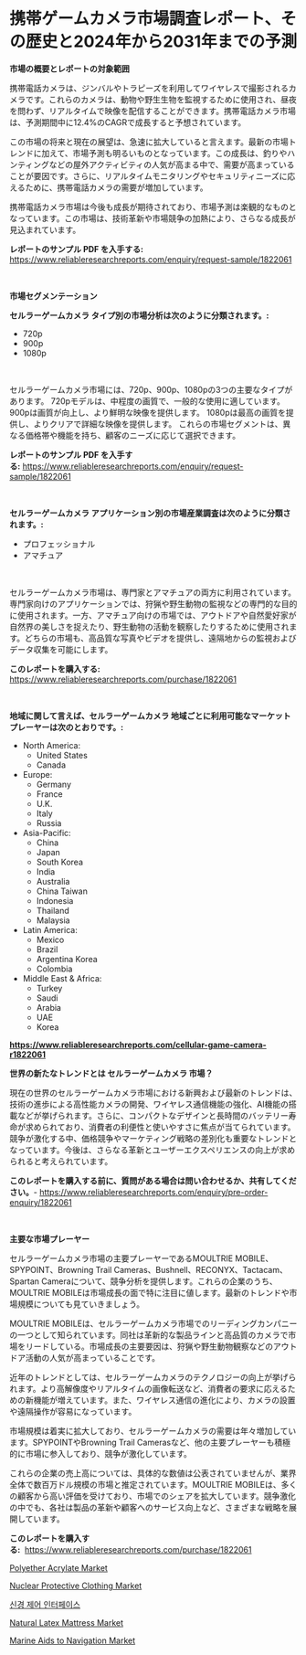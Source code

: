 <p><h1>携帯ゲームカメラ市場調査レポート、その歴史と2024年から2031年までの予測</h1></p><p><strong>市場の概要とレポートの対象範囲</strong></p>
<p><p>携帯電話カメラは、ジンバルやトラピーズを利用してワイヤレスで撮影されるカメラです。これらのカメラは、動物や野生生物を監視するために使用され、昼夜を問わず、リアルタイムで映像を配信することができます。携帯電話カメラ市場は、予測期間中に12.4%のCAGRで成長すると予想されています。</p><p>この市場の将来と現在の展望は、急速に拡大していると言えます。最新の市場トレンドに加えて、市場予測も明るいものとなっています。この成長は、釣りやハンティングなどの屋外アクティビティの人気が高まる中で、需要が高まっていることが要因です。さらに、リアルタイムモニタリングやセキュリティニーズに応えるために、携帯電話カメラの需要が増加しています。</p><p>携帯電話カメラ市場は今後も成長が期待されており、市場予測は楽観的なものとなっています。この市場は、技術革新や市場競争の加熱により、さらなる成長が見込まれています。</p></p>
<p><strong>レポートのサンプル PDF を入手する:</strong> <a href="https://www.reliableresearchreports.com/enquiry/request-sample/1822061">https://www.reliableresearchreports.com/enquiry/request-sample/1822061</a></p>
<p>&nbsp;</p>
<p><strong>市場セグメンテーション</strong></p>
<p><strong>セルラーゲームカメラ タイプ別の市場分析は次のように分類されます。:</strong></p>
<p><ul><li>720p</li><li>900p</li><li>1080p</li></ul></p>
<p>&nbsp;</p>
<p><p>セルラーゲームカメラ市場には、720p、900p、1080pの3つの主要なタイプがあります。 720pモデルは、中程度の画質で、一般的な使用に適しています。 900pは画質が向上し、より鮮明な映像を提供します。 1080pは最高の画質を提供し、よりクリアで詳細な映像を提供します。 これらの市場セグメントは、異なる価格帯や機能を持ち、顧客のニーズに応じて選択できます。</p></p>
<p><strong>レポートのサンプル PDF を入手する:</strong>&nbsp;<a href="https://www.reliableresearchreports.com/enquiry/request-sample/1822061">https://www.reliableresearchreports.com/enquiry/request-sample/1822061</a></p>
<p>&nbsp;</p>
<p><strong> セルラーゲームカメラ アプリケーション別の市場産業調査は次のように分類されます。:</strong></p>
<p><ul><li>プロフェッショナル</li><li>アマチュア</li></ul></p>
<p>&nbsp;</p>
<p><p>セルラーゲームカメラ市場は、専門家とアマチュアの両方に利用されています。専門家向けのアプリケーションでは、狩猟や野生動物の監視などの専門的な目的に使用されます。一方、アマチュア向けの市場では、アウトドアや自然愛好家が自然界の美しさを捉えたり、野生動物の活動を観察したりするために使用されます。どちらの市場も、高品質な写真やビデオを提供し、遠隔地からの監視およびデータ収集を可能にします。</p></p>
<p><strong>このレポートを購入する:</strong>&nbsp; <a href="https://www.reliableresearchreports.com/purchase/1822061">https://www.reliableresearchreports.com/purchase/1822061</a></p>
<p>&nbsp;</p>
<p><strong>地域に関して言えば、セルラーゲームカメラ 地域ごとに利用可能なマーケットプレーヤーは次のとおりです。:</strong></p>
<p><ul>
    <li>
        North America:
        <ul>
            <li>United States</li>
            <li>Canada</li>
        </ul>
    </li>
    <li>
        Europe:
        <ul>
            <li>Germany</li>
            <li>France</li>
            <li>U.K.</li>
            <li>Italy</li>
            <li>Russia</li>
        </ul>
    </li>
    <li>
        Asia-Pacific:
        <ul>
            <li>China</li>
            <li>Japan</li>
            <li>South Korea</li>
            <li>India</li>
            <li>Australia</li>
            <li>China Taiwan</li>
            <li>Indonesia</li>
            <li>Thailand</li>
            <li>Malaysia</li>
        </ul>
    </li>
    <li>
        Latin America:
        <ul>
            <li>Mexico</li>
            <li>Brazil</li>
            <li>Argentina Korea</li>
            <li>Colombia</li>
        </ul>
    </li>
    <li>
        Middle East & Africa:
        <ul>
            <li>Turkey</li>
            <li>Saudi</li>
            <li>Arabia</li>
            <li>UAE</li>
            <li>Korea</li>
        </ul>
    </li>
    </ul></p>
<p><strong><a href="https://www.reliableresearchreports.com/cellular-game-camera-r1822061">https://www.reliableresearchreports.com/cellular-game-camera-r1822061</a></strong>&nbsp;</p>
<p><strong>世界の新たなトレンドとは セルラーゲームカメラ 市場？</strong></p>
<p><p>現在の世界のセルラーゲームカメラ市場における新興および最新のトレンドは、技術の進歩による高性能カメラの開発、ワイヤレス通信機能の強化、AI機能の搭載などが挙げられます。さらに、コンパクトなデザインと長時間のバッテリー寿命が求められており、消費者の利便性と使いやすさに焦点が当てられています。競争が激化する中、価格競争やマーケティング戦略の差別化も重要なトレンドとなっています。今後は、さらなる革新とユーザーエクスペリエンスの向上が求められると考えられています。</p></p>
<p><strong>このレポートを購入する前に、質問がある場合は問い合わせるか、共有してください。</strong>- <a href="https://www.reliableresearchreports.com/enquiry/pre-order-enquiry/1822061">https://www.reliableresearchreports.com/enquiry/pre-order-enquiry/1822061</a></p>
<p>&nbsp;</p>
<p><strong>主要な市場プレーヤー</strong></p>
<p><p>セルラーゲームカメラ市場の主要プレーヤーであるMOULTRIE MOBILE、SPYPOINT、Browning Trail Cameras、Bushnell、RECONYX、Tactacam、Spartan Cameraについて、競争分析を提供します。これらの企業のうち、MOULTRIE MOBILEは市場成長の面で特に注目に値します。最新のトレンドや市場規模についても見ていきましょう。</p><p>MOULTRIE MOBILEは、セルラーゲームカメラ市場でのリーディングカンパニーの一つとして知られています。同社は革新的な製品ラインと高品質のカメラで市場をリードしている。市場成長の主要要因は、狩猟や野生動物観察などのアウトドア活動の人気が高まっていることです。</p><p>近年のトレンドとしては、セルラーゲームカメラのテクノロジーの向上が挙げられます。より高解像度やリアルタイムの画像転送など、消費者の要求に応えるための新機能が増えています。また、ワイヤレス通信の進化により、カメラの設置や遠隔操作が容易になっています。</p><p>市場規模は着実に拡大しており、セルラーゲームカメラの需要は年々増加しています。SPYPOINTやBrowning Trail Camerasなど、他の主要プレーヤーも積極的に市場に参入しており、競争が激化しています。</p><p>これらの企業の売上高については、具体的な数値は公表されていませんが、業界全体で数百万ドル規模の市場と推定されています。MOULTRIE MOBILEは、多くの顧客から高い評価を受けており、市場でのシェアを拡大しています。競争激化の中でも、各社は製品の革新や顧客へのサービス向上など、さまざまな戦略を展開しています。</p></p>
<p><strong>このレポートを購入する:</strong>&nbsp;&nbsp;<a href="https://www.reliableresearchreports.com/purchase/1822061">https://www.reliableresearchreports.com/purchase/1822061</a></p>
<p><p><a href="https://issuu.com/reportprime-2/docs/polyether-acrylate-market-size-2030.pptx">Polyether Acrylate Market</a></p><p><a href="https://www.linkedin.com/pulse/decoding-nuclear-protective-clothing-market-metrics-share-trends-sunge?trackingId=aDclLXU1Liye1%2FvmLgsxfA%3D%3D">Nuclear Protective Clothing Market</a></p><p><a href="https://github.com/OwenHamiytll568745/Market-Research-Report-List-1/blob/main/436304627499.md">신경 제어 인터페이스</a></p><p><a href="https://www.linkedin.com/pulse/analyzing-natural-latex-mattress-market-global-industry-perspective-4dwqe?trackingId=FTwNAVg7yaUMq9oWxJNkxA%3D%3D">Natural Latex Mattress Market</a></p><p><a href="https://github.com/lbird53714/Market-Research-Report-List-4/blob/main/marine-aids-to-navigation-market.md">Marine Aids to Navigation Market</a></p></p>